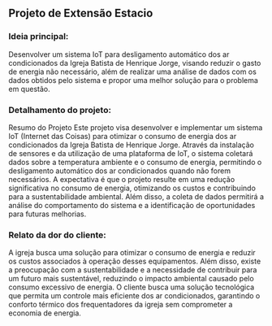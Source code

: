 ## Projeto de Extensão Estacio

### Ideia principal: 
Desenvolver um sistema IoT para desligamento automático dos ar condicionados da Igreja Batista de Henrique Jorge, visando reduzir o gasto de energia não necessário, além de realizar uma análise de dados com os dados obtidos pelo sistema e propor uma melhor solução para o problema em questão.

### Detalhamento do projeto:
Resumo do Projeto
Este projeto visa desenvolver e implementar um sistema IoT (Internet das Coisas) para otimizar o consumo de energia dos ar condicionados da Igreja Batista de Henrique Jorge. Através da instalação de sensores e da utilização de uma plataforma de IoT, o sistema coletará dados sobre a temperatura ambiente e o consumo de energia, permitindo o desligamento automático dos ar condicionados quando não forem necessários. A expectativa é que o projeto resulte em uma redução significativa no consumo de energia, otimizando os custos e contribuindo para a sustentabilidade ambiental. Além disso, a coleta de dados permitirá a análise do comportamento do sistema e a identificação de oportunidades para futuras melhorias.

### Relato da dor do cliente: 
A igreja busca uma solução para otimizar o consumo de energia e reduzir os custos associados à operação desses equipamentos. Além disso, existe a preocupação com a sustentabilidade e a necessidade de contribuir para um futuro mais sustentável, reduzindo o impacto ambiental causado pelo consumo excessivo de energia. O cliente busca uma solução tecnológica que permita um controle mais eficiente dos ar condicionados, garantindo o conforto térmico dos frequentadores da igreja sem comprometer a economia de energia.
